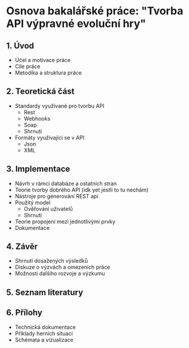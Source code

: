 # Osnova bakalářské práce: "Tvorba API výpravné evoluční hry"

## 1. Úvod

- Účel a motivace práce
- Cíle práce
- Metodika a struktura práce

## 2. Teoretická část

- Standardy využívané pro tvorbu API
  - Rest
  - Webhooks
  - Soap
  - Shrnutí
- Formáty využívající se v API
  - Json
  - XML

## 3. Implementace

- Návrh v rámci databáze a ostatních stran
- Teorie tvorby dobrého API (idk yet jestli to tu nechám)
- Nástroje pro generování REST api
- Použitý model
  - Ověřování uživatelů
  - Shrnutí
- Teorie propojení mezi jednotlivými prvky
- Dokumentace

## 4. Závěr

- Shrnutí dosažených výsledků
- Diskuze o výzvách a omezeních práce
- Možnosti dalšího rozvoje a výzkumu

## 5. Seznam literatury

## 6. Přílohy

- Technická dokumentace
- Příklady herních situací
- Schémata a vizualizace
